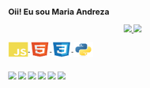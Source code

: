 ### Oii! Eu sou Maria Andreza

<div align="center">
<a href="https://github.com/mariaandrezacs">
    <img height="150em" src="https://github-readme-stats.vercel.app/api?username=mariaandrezacs&show_icons=true&theme=dracula&include_all_commits=true&count_private=false"/>
    <img height="150em" src="https://github-readme-stats.vercel.app/api/top-langs/?username=mariaandrezacs&layout=compact&langs_count=7&theme=dracula"/>
</div>

<div style="display: inline_block"><br>
  <img align="center" alt="Andreza-Js" height="30" width="40" src="https://raw.githubusercontent.com/devicons/devicon/master/icons/javascript/javascript-plain.svg">
 <!--
  <img align="center" alt="Andreza-React" height="30" width="40" src="https://raw.githubusercontent.com/devicons/devicon/master/icons/react/react-original.svg"> -->
  <img align="center" alt="Andreza-HTML" height="30" width="40" src="https://raw.githubusercontent.com/devicons/devicon/master/icons/html5/html5-original.svg">
  <img align="center" alt="Andreza-CSS" height="30" width="40" src="https://raw.githubusercontent.com/devicons/devicon/master/icons/css3/css3-original.svg">
  <img align="center" alt="Andreza-Python" height="30" width="40" src="https://raw.githubusercontent.com/devicons/devicon/master/icons/python/python-original.svg">
  <!-- <img align="center" alt="Andreza-Java" height="30" width="40" src="https://raw.githubusercontent.com/devicons/devicon/master/icons/java/java-original-wordmark.svg"> -->

</div>
  
  ##
<div> 
  <a href="https://www.youtube.com/channel/mariandreza-teste" target="_blank"><img src="https://img.shields.io/badge/YouTube-FF0000?style=for-the-badge&logo=youtube&logoColor=white" target="_blank"></a>
  <a href="https://instagram.com/mariaandrezacs" target="_blank"><img src="https://img.shields.io/badge/-Instagram-%23E4405F?style=for-the-badge&logo=instagram&logoColor=white" target="_blank"></a>
  <a href="https://www.twitch.tv/mariaandrezacs" target="_blank"><img src="https://img.shields.io/badge/Twitch-9146FF?style=for-the-badge&logo=twitch&logoColor=white" target="_blank"></a>
  <a href="https://discord.gg/andreza#3419" target="_blank"><img src="https://img.shields.io/badge/Discord-7289DA?style=for-the-badge&logo=discord&logoColor=white" target="_blank"></a> 
  <a href="mailto:mariaandrezacs@gmail.com"><img src="https://img.shields.io/badge/-Gmail-%23333?style=for-the-badge&logo=gmail&logoColor=white" target="_blank"></a>
  <a href="https://www.linkedin.com/in/mariaandrezacs" target="_blank"><img src="https://img.shields.io/badge/-LinkedIn-%230077B5?style=for-the-badge&logo=linkedin&logoColor=white" target="_blank"></a>
  
  <!-- ![Snake animation](https://github.com/mariaandrezacs/mariaandrezacs/blob/output/github-contribution-grid-snake.svg) -->
</div>
